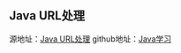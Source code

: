 
## Java URL处理

源地址：[Java URL处理](https://www.runoob.com/java/java-url-processing.html)
github地址：[Java学习](https://github.com/shaveKevin/SKJAVALearning)
